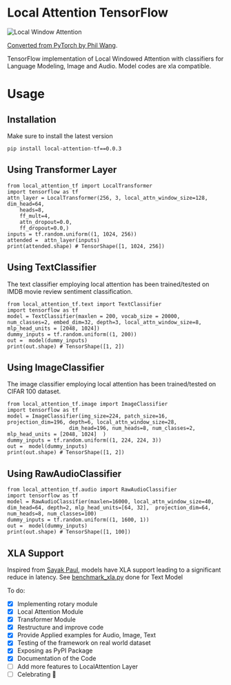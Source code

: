 # Local Attention TensorFlow 

![Local Window Attention](https://github.com/lucidrains/local-attention/blob/master/diagram.png?raw=true "Local Window Attention")

[Converted from PyTorch by Phil Wang](https://github.com/lucidrains/local-attention/).

TensorFlow implementation of Local Windowed Attention with classifiers for Language Modeling, Image and Audio. Model codes are xla compatible.


# Usage

## Installation
Make sure to install the latest version

```
pip install local-attention-tf==0.0.3
```
## Using Transformer Layer


```
from local_attention_tf import LocalTransformer
import tensorflow as tf
attn_layer = LocalTransformer(256, 3, local_attn_window_size=128, dim_head=64,
    heads=8,
    ff_mult=4,
    attn_dropout=0.0,
    ff_dropout=0.0,)
inputs = tf.random.uniform((1, 1024, 256))
attended =  attn_layer(inputs)
print(attended.shape) # TensorShape([1, 1024, 256])
```

## Using TextClassifier
The text classifier employing local attention has been trained/tested on IMDB movie review sentiment classification.

```
from local_attention_tf.text import TextClassifier
import tensorflow as tf
model = TextClassifier(maxlen = 200, vocab_size = 20000, num_classes=2, embed_dim=32, depth=3, local_attn_window_size=8, mlp_head_units = [2048, 1024])
dummy_inputs = tf.random.uniform((1, 200))
out =  model(dummy_inputs)
print(out.shape) # TensorShape([1, 2])
```

## Using ImageClassifier
The image classifier employing local attention has been trained/tested on CIFAR 100 dataset.

```
from local_attention_tf.image import ImageClassifier
import tensorflow as tf
model = ImageClassifier(img_size=224, patch_size=16, projection_dim=196, depth=6, local_attn_window_size=28,
                    dim_head=196, num_heads=8, num_classes=2, mlp_head_units = [2048, 1024]  )
dummy_inputs = tf.random.uniform((1, 224, 224, 3))
out =  model(dummy_inputs)
print(out.shape) # TensorShape([1, 2])
```

## Using RawAudioClassifier

```
from local_attention_tf.audio import RawAudioClassifier
import tensorflow as tf
model = RawAudioClassifier(maxlen=16000, local_attn_window_size=40, dim_head=64, depth=2, mlp_head_units=[64, 32],  projection_dim=64, num_heads=8, num_classes=100)
dummy_inputs = tf.random.uniform((1, 1600, 1))
out =  model(dummy_inputs)
print(out.shape) # TensorShape([1, 100])
```

## XLA Support
Inspired from [Sayak Paul](https://github.com/sayakpaul/maxim-tf#xla-support), models have XLA support leading to a significant reduce in latency. See [benchmark_xla.py](./benchmark_xla.py) done for Text Model


To do:

- [X] Implementing rotary module
- [X] Local Attention Module 
- [X] Transformer Module
- [X] Restructure and improve code
- [X] Provide Applied examples for Audio, Image, Text
- [X] Testing of the framework on real world dataset
- [X] Exposing as PyPI Package
- [X] Documentation of the Code
- [ ] Add more features to LocalAttention Layer
- [ ] Celebrating :gift_heart:
